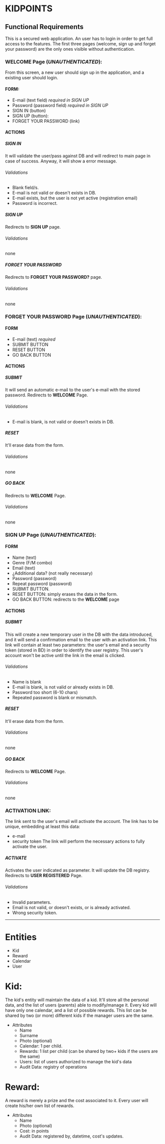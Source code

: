 # KIDPOINTS

## Functional Requirements

This is a secured web application. An user has to login in order to get full access to the features.
The first three pages (welcome, sign up and forget your password) are the only ones visible without authentication.

### WELCOME Page (_UNAUTHENTICATED_):
From this screen, a new user should sign up in the application, and a existing user should login.
#### FORM:
* E-mail (text field) _required in SIGN UP_
* Password (password field) _required in SIGN UP_
* SIGN IN (button)
* SIGN UP (button): 
* FORGET YOUR PASSWORD (link)

#### ACTIONS

##### SIGN IN
It will validate the user/pass against DB and will redirect to main page in case of success. Anyway, it will show a error message.
###### Validations
* Blank field/s.
* E-mail is not valid or doesn't exists in DB.
* E-mail exists, but the user is not yet active (registration email)
* Password is incorrect.

##### SIGN UP
Redirects to **SIGN UP** page.
###### Validations
none

##### FORGET YOUR PASSWORD
Redirects to **FORGET YOUR PASSWORD?** page.
###### Validations
none

### FORGET YOUR PASSWORD Page (_UNAUTHENTICATED_):
#### FORM
* E-mail (text) _required_
* SUBMIT BUTTON
* RESET BUTTON
* GO BACK BUTTON
#### ACTIONS
##### SUBMIT
It will send an automatic e-mail to the user's e-mail with the stored password. Redirects to **WELCOME** Page.
###### Validations
* E-mail is blank, is not valid or doesn't exists in DB.
##### RESET
It'll erase data from the form.
###### Validations
none
##### GO BACK
Redirects to **WELCOME** Page.
###### Validations
none
    
### SIGN UP Page (_UNAUTHENTICATED_): 
#### FORM
* Name (text)
* Genre (F/M combo)    
* Email (text)
* ¿Additional data? (not really necessary)
* Password (password)
* Repeat password (password)
* SUBMIT BUTTON.
* RESET BUTTON: simply erases the data in the form.
* GO BACK BUTTON: redirects to the **WELCOME** page
#### ACTIONS
##### SUBMIT
This will create a new temporary user in the DB with the data introduced, and it will send a confirmation email to the user with an activation link. This link will contain at least two parameters: the user's email and a security token (stored in BD) in order to identify the user registry. This user's account won't be active until the link in the email is clicked.
###### Validations
* Name is blank
* E-mail is blank, is not valid or already exists in DB.
* Password too short (6-10 chars)
* Repeated password is blank or mismatch.
##### RESET
It'll erase data from the form.
###### Validations
none
##### GO BACK
Redirects to **WELCOME** Page.
###### Validations
none

### ACTIVATION LINK: 
The link sent to the user's email will activate the account. The link has to be unique, embedding at least this data:
* e-mail
* security token
The link will perform the necessary actions to fully activate the user.

##### ACTIVATE
Activates the user indicated as parameter. It will update the DB registry. Redirects to **USER REGISTERED** Page.
###### Validations
* Invalid parameters.
* Email is not valid, or doesn't exists, or is already activated.
* Wrong security token.

------------------------------------------------


# Entities
* Kid
* Reward
* Calendar
* User

# Kid:
  The kid's entity will maintain the data of a kid. 
  It'll store all the personal data, and the list of users (parents) able to modify/manage it.
  Every kid will have only one calendar, and a list of possible rewards. 
  This list can be shared by two (or more) different kids if the manager users are the same.
* Attributes
  * Name
  * Surname
  * Photo (optional)
  * Calendar: 1 per child.
  * Rewards: 1 list per child (can be shared by two+ kids if the users are the same)
  * Users: list of users authorized to manage the kid's data
  * Audit Data: registry of operations 

# Reward:
  A reward is merely a prize and the cost associated to it. 
  Every user will create his/her own list of rewards. 
* Attributes
  * Name
  * Photo (optional)
  * Cost: in points
  * Audit Data: registered by, datetime, cost's updates.
